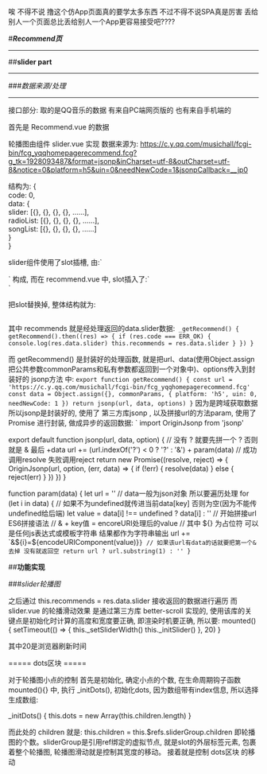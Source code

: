 唉 不得不说 撸这个仿App页面真的要学太多东西
不过不得不说SPA真是厉害
丢给别人一个页面总比丢给别人一个App更容易接受吧????


#___Recommend页___
***
##__slider part__
***
###_数据来源/处理_
***

接口部分: 取的是QQ音乐的数据 有来自PC端网页版的 也有来自手机端的

首先是 Recommend.vue 的数据

轮播图由组件 slider.vue 实现 数据来源为:
https://c.y.qq.com/musichall/fcgi-bin/fcg_yqqhomepagerecommend.fcg?g_tk=1928093487&format=jsonp&inCharset=utf-8&outCharset=utf-8&notice=0&platform=h5&uin=0&needNewCode=1&jsonpCallback=__jp0

结构为:
{  
  code: 0,  
  data: {  
    slider: [{}, {}, {}, {}, ......],  
    radioList: [{}, {}, {}, {}, ......],  
    songList: [{}, {}, {}, {}, ......]  
  }  
}  

slider组件使用了slot插槽, 由:`
  <div class="slider" ref="slider">
    <div class="slider-group" ref="sliderGroup">
      <slot></slot>
    </div>
    <div class="dots">
      <span class="dot"
            v-for="(item, index) in dots"
            :class="{active: currentPageIndex === index}">
      </span>
    </div>
  </div>`
构成, 而在 recommend.vue 中, slot插入了:`
  <div v-for="item in recommends">
    <a :href="item.linkUrl">
      <!-- 组件冲突 各种和fastclick 所以加个class来解决 -->
        <!-- fastclick监听到点击事件 发现class上有needsclick
        就不会去拦截这个过程 -->
      <img class="needsclick" @load="loadImage" :src="item.picUrl">
    </a>
  </div>`
  
把slot替换掉, 整体结构就为:

<div class="slider-wrapper" v-if="recommends.length" ref="sliderWrapper">
  <div class="slider" ref="slider">
    <div class="slider-group" ref="sliderGroup">
      <!-- slot插槽 slider包裹的dom都会被插入这个插槽内 -->
      <div v-for="item in recommends">
        <a :href="item.linkUrl">
          <!-- 组件冲突 各种和fastclick 所以加个class来解决 -->
            <!-- fastclick监听到点击事件 发现class上有needsclick
            就不会去拦截这个过程 -->
          <img class="needsclick" @load="loadImage" :src="item.picUrl">
        </a>
      </div>
    </div>
    <div class="dots">
      <span class="dot"
            v-for="(item, index) in dots"
            :class="{active: currentPageIndex === index}">
      </span>
    </div>
  </div>
</div>

其中 recommends 就是经处理返回的data.slider数据:`
  _getRecommend() {
    getRecommend().then((res) => {
      if (res.code === ERR_OK) {
        console.log(res.data.slider)
        this.recommends = res.data.slider
      }
    })
  }`

而 getRecommend() 是封装好的处理函数, 就是把url、data(使用Object.assign把公共参数commonParams和私有参数都返回到一个对象中)、options传入到封装好的 jsonp方法 中:
`
export function getRecommend() {
    const url = 'https://c.y.qq.com/musichall/fcgi-bin/fcg_yqqhomepagerecommend.fcg'
    const data = Object.assign({}, commonParams, {
      platform: 'h5',
      uin: 0,
      needNewCode: 1
    })
    return jsonp(url, data, options)
  }
`
因为是跨域获取数据 所以jsonp是封装好的, 使用了 第三方库jsonp , 以及拼接url的方法param, 使用了 Promise 进行封装, 做成异步的返回数据:
`
  import OriginJsonp from 'jsonp'

  export default function jsonp(url, data, option) {
    // 没有 ? 就要先拼一个 ? 否则就是 & 最后 +data
    url += (url.indexOf('?') < 0 ? '?' : '&') + param(data)
    // 成功调用resolve 失败调用reject
    return new Promise((resolve, reject) => {
      OriginJsonp(url, option, (err, data) => {
        if (!err) {
          resolve(data)
        } else {
          reject(err)
        }
      })
    })
  }
  
  function param(data) {
  let url = ''
  // data一般为json对象 所以要遍历处理
  for (let i in data) {
    // 如果不为undefined就传进当前data[key] 否则为空(因为不能传undefined给后端)
    let value = data[i] !== undefined ? data[i] : ''
    // 开始拼接url ES6拼接语法
    // & + key值 = encoreURI处理后的value
    // 其中 ${} 为占位符 可以是任何js表达式或模板字符串 结果都作为字符串输出
    url += `&${i}=${encodeURIComponent(value)}`
  }
  // 如果该url有data的话就要把第一个&去掉 没有就返回空
  return url ? url.substring(1) : ''
  }
`

##__功能实现__

###_slider轮播图_

之后通过 this.recommends = res.data.slider 接收返回的数据进行遍历
而 slider.vue 的轮播滑动效果 是通过第三方库 better-scroll 实现的, 使用该库的关键点是初始化时计算的高度和宽度要正确, 即渲染时机要正确, 所以要:
  mounted() {
    setTimeout(() => {
      this._setSliderWidth()
      this._initSlider()
    }, 20)
  }

  其中20是浏览器刷新时间

===== dots区块 =====

对于轮播图小点的控制
首先是初始化, 确定小点的个数, 在生命周期钩子函数 mounted(){} 中, 执行 _initDots(), 初始化dots, 因为数组带有index信息, 所以选择生成数组:

  _initDots() {
    this.dots = new Array(this.children.length)
  }

而此处的 children 就是: this.children = this.$refs.sliderGroup.children 即轮播图的个数。sliderGroup是引用ref绑定的虚拟节点, 就是slot的外层标签元素, 包裹着整个轮播图, 轮播图滑动就是控制其宽度的移动。
接着就是控制 dots区块 的移动

